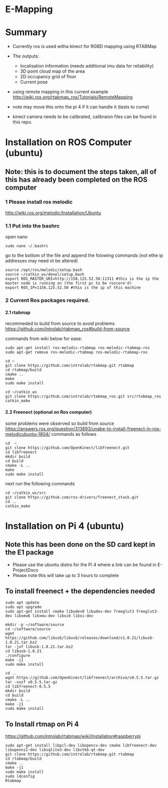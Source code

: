 # E-Mapping

# Summary

- Currently ros is used witha kinect for RGBD mapping using RTABMap 
- The outputs:
  - localisation information (needs additional imu data for reliability)
  - 3D point cloud map of the area
  - 2D occupancy grid of floor
  - Current pose
 
- using remote mapping in this current example http://wiki.ros.org/rtabmap_ros/Tutorials/RemoteMapping
- note may move this onto the pi 4 if it can handle it (tests to come)

- kinect camera needs to be calibrated, calibraion files can be found in this repo.

# Installation on ROS Computer (ubuntu)
## Note: this is to document the steps taken, all of this has already been completed on the ROS computer

### 1 Please install ros melodic 
http://wiki.ros.org/melodic/Installation/Ubuntu

### 1.1 Put into the bashrc
open nano
``` 
sudo nano ~/.bashrc
```
go to the bottom of the file and append the folowing commands (not ethe ip addresses may need ot be altered)
```
source /opt/ros/melodic/setup.bash
source ~/catkin_ws/devel/setup.bash
export ROS_MASTER_URI=http://158.125.52.50:11311 #this is the ip the master node is running on (the first pc to be roscore'd)
export ROS_IP=1158.125.52.50 #this is the ip of this machine
```

### 2 Current Ros packages required.
#### 2.1 rtabmap
recommeded to build from source to avoid problems https://github.com/introlab/rtabmap_ros#build-from-source

commands from wiki below for ease:
```
sudo apt-get install ros-melodic-rtabmap ros-melodic-rtabmap-ros
sudo apt-get remove ros-melodic-rtabmap ros-melodic-rtabmap-ros

cd ~
git clone https://github.com/introlab/rtabmap.git rtabmap
cd rtabmap/build
cmake ..
make
sudo make install

cd ~/catkin_ws
git clone https://github.com/introlab/rtabmap_ros.git src/rtabmap_ros
catkin_make
```
#### 2.2 Freenect (optional on Ros computer)
some problems were observed so build from source 
https://answers.ros.org/question/313893/unabe-to-install-freenect-in-ros-melodicubuntu-1804/
commands as follows
```
cd  ~    
git clone https://github.com/OpenKinect/libfreenect.git    
cd libfreenect    
mkdir build   
cd build    
cmake -L ..    
make
sudo make install
```
next run the following commands

```
cd ~/catkin_ws/src
git clone https://github.com/ros-drivers/freenect_stack.git
cd ..
catkin_make
```

# Installation on Pi 4 (ubuntu)
## Note this has been done on the SD card kept in the E1 package

- Please use the ubuntu distro for the Pi 4 where a link can be found in E-ProjectDocs
- Please note this will take up to 3 hours to complete

## To install freenect + the dependencies needed 
```
sudo apt update
sudo apt upgrade
sudo apt-get install cmake libudev0 libudev-dev freeglut3 freeglut3-dev libxmu6 libxmu-dev libxi6 libxi-dev
```
```
mkdir -p ~/software/source
cd ~/software/source
wget https://github.com/libusb/libusb/releases/download/v1.0.21/libusb-1.0.21.tar.bz2
tar -jxf libusb-1.0.21.tar.bz2
cd libusb-1.0.21
./configure
make -j1
sudo make install
```
```
cd ..
wget https://github.com/OpenKinect/libfreenect/archive/v0.5.5.tar.gz
tar -xvzf v0.5.5.tar.gz
cd libfreenect-0.5.5
mkdir build
cd build
cmake -L ..
make -j1
sudo make install
```

## To Install rtmap on Pi 4

https://github.com/introlab/rtabmap/wiki/Installation#raspberrypi
```
sudo apt-get install libpcl-dev libopencv-dev cmake libfreenect-dev libopenni2-dev libsqlite3-dev libvtk6-qt-dev
git clone https://github.com/introlab/rtabmap.git rtabmap
cd rtabmap/build
cmake ..
make -j1
sudo make install
sudo ldconfig
Rtabmap

```



